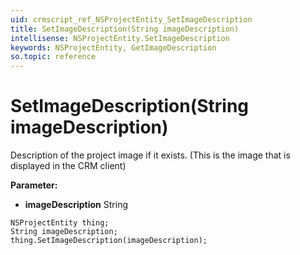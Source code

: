 ```yaml
---
uid: crmscript_ref_NSProjectEntity_SetImageDescription
title: SetImageDescription(String imageDescription)
intellisense: NSProjectEntity.SetImageDescription
keywords: NSProjectEntity, GetImageDescription
so.topic: reference
---
```


# SetImageDescription(String imageDescription)

Description of the project image if it exists. (This is the image that is displayed in the CRM client)

**Parameter:** 
 - **imageDescription** String

```crmscript
NSProjectEntity thing;
String imageDescription;
thing.SetImageDescription(imageDescription);
```

